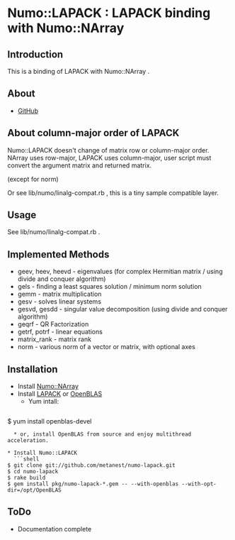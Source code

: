 # Numo::LAPACK : LAPACK binding with Numo::NArray

## Introduction

This is a binding of LAPACK with Numo::NArray .

## About 

* [GitHub](https://github.com/metanest/numo-lapack)

## About column-major order of LAPACK

Numo::LAPACK doesn't change of matrix row or column-major order.
NArray uses row-major, LAPACK uses column-major, user script must
convert the argument matrix and returned matrix.

(except for norm)

Or see lib/numo/linalg-compat.rb , this is a tiny sample compatible layer.

## Usage

See lib/numo/linalg-compat.rb .

## Implemented Methods

* geev, heev, heevd - eigenvalues (for complex Hermitian matrix / using divide and conquer algorithm)
* gels - finding a least squares solution / minimum norm solution
* gemm - matrix multiplication
* gesv - solves linear systems
* gesvd, gesdd - singular value decomposition (using divide and conquer algorithm)
* geqrf - QR Factorization
* getrf, potrf - linear equations
* matrix_rank - matrix rank
* norm - various norm of a vector or matrix, with optional axes

## Installation

* Install [Numo::NArray](https://github.com/ruby-numo/narray)
* Install [LAPACK](http://www.netlib.org/lapack/) or [OpenBLAS](http://www.openblas.net/)
  * Yum intall:
  ```shell
$ yum install openblas-devel
```
  * or, install OpenBLAS from source and enjoy multithread acceleration.

* Install Numo::LAPACK
  ```shell
$ git clone git://github.com/metanest/numo-lapack.git
$ cd numo-lapack
$ rake build
$ gem install pkg/numo-lapack-*.gem -- --with-openblas --with-opt-dir=/opt/OpenBLAS
```

## ToDo

* Documentation complete

